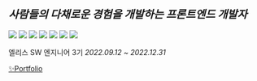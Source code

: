 ## _사람들의 다채로운 경험을 개발하는 프론트엔드 개발자_
<div>
  	<img src="https://img.shields.io/badge/HTML5-E34F26?style=flat&logo=HTML5&logoColor=white" />
	<img src="https://img.shields.io/badge/CSS3-1572B6?style=flat&logo=CSS3&logoColor=white" />
<img src="https://img.shields.io/badge/JavaScript-F7DF1E?style=flat&logo=JavaScript&logoColor=white" />
<img src="https://img.shields.io/badge/React-61DAFB?style=flat&logo=React&logoColor=white" />
<img src="https://img.shields.io/badge/ReactQuery-FF4154?style=flat&logo=ReactQuery&logoColor=white" />
<img src="https://img.shields.io/badge/Redux-764ABC?style=flat&logo=Redux&logoColor=white" />
<img src="https://img.shields.io/badge/TypeScript-3178C6?style=flat&logo=TypeScript&logoColor=white" />
</div>

엘리스 SW 엔지니어 3기 _2022.09.12 ~ 2022.12.31_

[✨Portfolio](https://sujeongko.notion.site/Sujeong-Ko-s-Portfolio-26bcd42e0f0c4137bce8787a117e449f)

<!---
sujeong-ko/sujeong-ko is a ✨ special ✨ repository because its `README.md` (this file) appears on your GitHub profile.
You can click the Preview link to take a look at your changes.
--->
